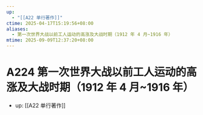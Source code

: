 ```yaml
---
up:
  - "[[A22 单行著作]]"
ctime: 2025-04-17T15:19:56+08:00
aliases:
  - 第一次世界大战以前工人运动的高涨及大战时期（1912 年 4 月~1916 年）
mtime: 2025-09-09T12:37:20+08:00
---
```


# A224 第一次世界大战以前工人运动的高涨及大战时期（1912 年 4 月~1916 年）

- up: [[A22 单行著作]]
